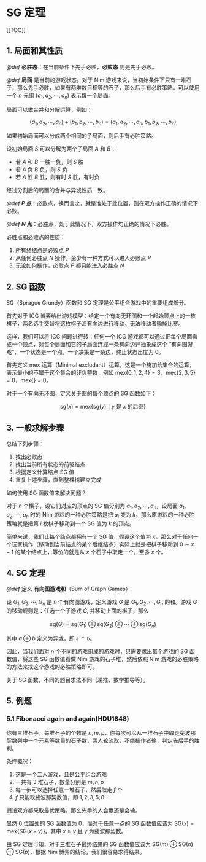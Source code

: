 # SG 定理

[[TOC]]

## 1. 局面和其性质

*@def* **必胜态**：在当前条件下先手必胜，**必败态** 则是先手必败。

*@def* **局面** 是当前的游戏状态。对于 Nim 游戏来说，当初始条件下只有一堆石子，那么先手必胜，如果有两堆数目相等的石子，那么后手有必胜策略。可以使用一个 $n$ 元组 $(a_1,\,a_2,\,\cdots,\,a_n)$ 表示每一个局面。

局面可以做合并和分解运算，例如：

$$
(a_1,\,a_2,\,\cdots,\,a_n) + (b_1,\,b_2,\,\cdots,\,b_n) =
(a_1,\,a_2,\,\cdots,\,a_n, b_1,\,b_2,\,\cdots,\,b_n)
$$

如果初始局面可以分成两个相同的子局面，则后手有必胜策略。

设初始局面 $S$ 可以分解为两个子局面 $A$ 和 $B$：
- 若 $A$ 和 $B$ 一胜一负，则 $S$ 胜
- 若 $A$ 负 $B$ 负，则 $S$ 负
- 若 $A$ 胜 $B$ 胜，则有时 $S$ 胜，有时负

经过分割后的局面的合并与异或性质一致。

*@def* **$P$ 点**：必败点，换而言之，就是谁处于此位置，则在双方操作正确的情况下必败。

*@def* **$N$ 点**：必胜点，处于此情况下，双方操作均正确的情况下必胜。

必胜点和必败点的性质：
1. 所有终结点是必败点 $P$
2. 从任何必胜点 $N$ 操作，至少有一种方式可以进入必败点 $P$
3. 无论如何操作，必败点 $P$ 都只能进入必胜点 $N$

## 2. SG 函数

SG（Sprague Grundy）函数和 SG 定理是公平组合游戏中的重要组成部分。

首先对于 ICG 博弈给出游戏模型：给定一个有向无环图和一个起始顶点上的一枚棋子，两名选手交替将这枚棋子沿有向边进行移动，无法移动者输掉比赛。

这样，我们可以将 ICG 问题进行转：任何一个 ICG 游戏都可以通过把每个局面看成一个顶点，对每个局面和它的子局面连成一条有向边开抽象成这个 “有向图游戏”，一个状态是一个点，一个决策是一条边，终止状态出度为 $0$。

首先定义 $\mathrm{mex}$ 运算（Minimal excludant）运算，这是一个施加给集合的运算，表示最小的不属于这个集合的非负整数，例如 $\mathrm{mex}\left\{0,\,1,\,2,\,4\right\} = 3$，$\mathrm{mex}\left\{2,\,3,\,5\right\} = 0$，$\mathrm{mex}\left\{\right\} = 0$。

对于一个有向无环图，定义关于图的每个顶点的 SG 函数如下：

$$
\mathrm{sg}\left(x\right) = \mathrm{mex}\left\{
    \mathrm{sg}\left(y\right) \mid
    y \text{ 是 } x \text{ 的后继}
\right\}
$$

## 3. 一般求解步骤

总结下列步骤：
1. 找出必败态
2. 找出当前所有状态的前驱结点
3. 根据定义计算结点 SG 值
4. 重复上述步骤，直到整棵树建立完成

如何使用 SG 函数值来解决问题？

对于 $n$ 个棋子，设它们对应的顶点的 SG 值分别为 $a_1,\,a_2,\,\cdots,\,a_n$，设局面 $a_1,\,a_2,\,\cdots,\,a_n$ 时的 Nim 游戏的一种必胜策略是把 $a_i$ 变为 $k$，那么原游戏的一种必胜策略就是把第 $i$ 枚棋子移动到一个 SG 值为 $k$ 的顶点。

简单来说，我们让每个结点都拥有一个 SG 值，假设这个值为 $x$，那么对于任何一个玩家操作（移动到当前结点的某个后继结点）实际上就是把棋子移动到 $0 \sim x-1$ 的某个结点上，等价的就是从 $x$ 个石子中取走一个，至多 $x$ 个。

## 4. SG 定理

*@def* 定义 **有向图游戏和**（Sum of Graph Games）：

设 $G_1,\,G_2,\,\cdots,\,G_n$ 是 $n$ 个有向图游戏，定义游戏 $G$ 是 $G_1,\,G_2,\,\cdots,\,G_n$ 的和。游戏 $G$ 的移动规则是：任选一个子游戏 $G_i$ 并移动上面的棋子，那么

$$
\mathrm{sg}\left(G\right) = \mathrm{sg}\left(G_1\right) \oplus
\mathrm{sg}\left(G_2\right) \oplus \cdots \oplus
\mathrm{sg}\left(G_n\right)
$$

其中 $a \oplus b$ 定义为异或，即 `a ^ b`。

因此，当我们面对 $n$ 个不同的游戏组成的游戏时，只需要求出每个游戏的 SG 函数值，将这些 SG 函数值看做 Nim 游戏的石子堆，然后依照 Nim 游戏的必胜策略的方法来找这个游戏的必胜策略即可。

关于 SG 函数，不同的题目求法不同（递推、数学推导等）。

## 5. 例题

### 5.1 Fibonacci again and again(HDU1848)

你有三堆石子，每堆石子的个数是 $n,\,m,\,p$，你每次可以从一堆石子中取走斐波那契数列中一个元素等数量的石子数，两人轮流取，不能操作者输，判定先后手的胜利。

条件概况：
1. 这是一个二人游戏，且是公平组合游戏
2. 一共有 $3$ 堆石子，数量分别是 $m,\,n,\,p$
3. 每一步可以选择任意一堆石子，然后取走 $f$ 个
4. $f$ 只能取斐波那契数值，即 $1,\,2,\,3,\,5,\,8\cdots$

假设双方都采取最优策略，那么先手的人会赢还是会输。

显然 $0$ 位置处的 SG 函数值为 $0$，而对于任意一点的 SG 函数值应该为 $\mathrm{SG}\left(x\right) = \mathrm{mex}\left\{\mathrm{SG}\left(x - y\right)\right\}$。其中 $x \geqslant y$ 且 $y$ 为斐波那契数。

由 SG 定理可知，对于三堆石子最终结果的 SG 函数值应该为 $\mathrm{SG}\left(m\right) \oplus \mathrm{SG}\left(n\right) \oplus \mathrm{SG}\left(p\right)$，根据 Nim 博弈的结论，我们很容易求得结果。
